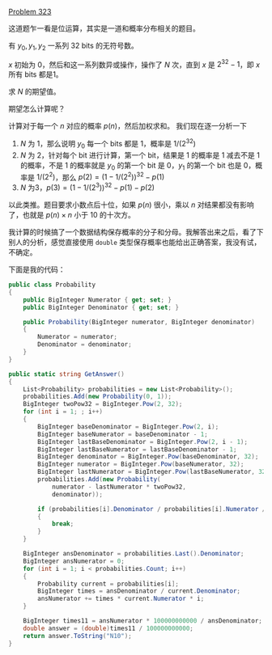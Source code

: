 [Problem 323](https://projecteuler.net/problem=323)

这道题乍一看是位运算，其实是一道和概率分布相关的题目。

有 $y_0,y_1,y_2$ 一系列 32 bits 的无符号数。

$x$ 初始为 0，然后和这一系列数异或操作，操作了 $N$ 次，直到 $x$ 是 $2^32-1$，即 $x$ 所有 bits 都是1。

求 $N$ 的期望值。

期望怎么计算呢？

计算对于每一个 $n$ 对应的概率 $p(n)$，然后加权求和。
我们现在逐一分析一下
1. $N$ 为 1，那么说明 $y_0$ 每一个 bits 都是 1，概率是 $1/(2^{32})$
2. $N$ 为 2，针对每个 bit 进行计算，第一个 bit，结果是 1 的概率是 1 减去不是 1 的概率，不是 1 的概率就是 $y_0$ 的第一个 bit 是 0，$y_1$ 的第一个 bit 也是 0，概率是 $1/(2^2)$，那么 $p(2)=(1-1/(2^2))^{32} - p(1)$
3. $N$ 为3，$p(3)=(1-1/(2^3))^{32} - p(1) - p(2)$

以此类推。题目要求小数点后十位，如果 $p(n)$ 很小，乘以 $n$ 对结果都没有影响了，也就是 $p(n)\times n$ 小于 10 的十次方。

我计算的时候搞了一个数据结构保存概率的分子和分母。我解答出来之后，看了下别人的分析，感觉直接使用 `double` 类型保存概率也能给出正确答案，我没有试，不确定。

下面是我的代码：
``` csharp
public class Probability
{
    public BigInteger Numerator { get; set; }
    public BigInteger Denominator { get; set; }

    public Probability(BigInteger numerator, BigInteger denominator)
    {
        Numerator = numerator;
        Denominator = denominator;
    }
}

public static string GetAnswer()
{
    List<Probability> probabilities = new List<Probability>();
    probabilities.Add(new Probability(0, 1));
    BigInteger twoPow32 = BigInteger.Pow(2, 32);
    for (int i = 1; ; i++)
    {
        BigInteger baseDenominator = BigInteger.Pow(2, i);
        BigInteger baseNumerator = baseDenominator - 1;
        BigInteger lastBaseDenominator = BigInteger.Pow(2, i - 1);
        BigInteger lastBaseNumerator = lastBaseDenominator - 1;
        BigInteger denominator = BigInteger.Pow(baseDenominator, 32);
        BigInteger numerator = BigInteger.Pow(baseNumerator, 32);
        BigInteger lastNumerator = BigInteger.Pow(lastBaseNumerator, 32);
        probabilities.Add(new Probability(
            numerator - lastNumerator * twoPow32,
            denominator));

        if (probabilities[i].Denominator / probabilities[i].Numerator / i > BigInteger.Pow(10, 12))
        {
            break;
        }
    }

    BigInteger ansDenominator = probabilities.Last().Denominator;
    BigInteger ansNumerator = 0;
    for (int i = 1; i < probabilities.Count; i++)
    {
        Probability current = probabilities[i];
        BigInteger times = ansDenominator / current.Denominator;
        ansNumerator += times * current.Numerator * i;
    }

    BigInteger times11 = ansNumerator * 100000000000 / ansDenominator;
    double answer = (double)times11 / 100000000000;
    return answer.ToString("N10");
}
```
